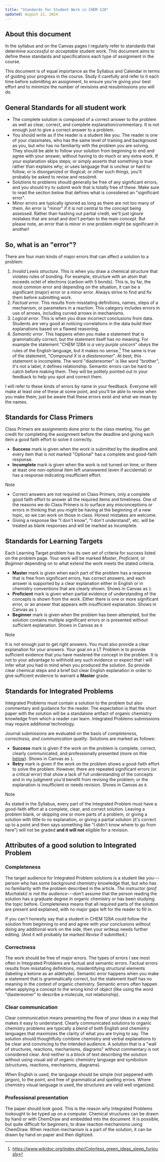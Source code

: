 ```yaml
---
title: "Standards for Student Work in CHEM 128"
updated: August 21, 2024
---
```


## About this document

In the syllabus and on the Canvas pages I regularly refer to standards that determine *successful* or *acceptable* student work. This document aims to define these standards and specifications each type of assignment in the course.

This document is of equal importance as the Syllabus and Calendar in terms of guiding your progress in the course. Study it carefully and refer to it each time before submitting an assignment, to ensure you're giving your best effort and to minimize the number of revisions and resubmissions you will do.

## General Standards for all student work

- The complete solution is composed of a correct answer to the problem as well as clear, correct, and complete explanation/commentary. It is not enough just to give a correct answer to a problem.
- You should write as if the reader is a student like you. The reader is one of your classmates, who has the same level of training and background as you, but who has no familiarity with the problem you are solving. They should be able to follow your solution from beginning to end and agree with your answer, without having to do much or any extra work. If your explanation skips steps; or simply asserts that something is true rather than explains why; or uses language that is unclear or hard to follow; or is disorganized or illogical; or other such things, you'll probably be asked to revise and resubmit.
- Solutions to problems should generally be free of any significant errors, and you should try to submit work that is totally free of these. Make sure to read the section below that defines what is considered an "significant error".
- Minor errors are typically ignored as long as there are not too many of them. An error is "minor" if it is not central to the concept being assessed. Rather than hashing out partial credit, we'll just ignore mistakes that are small and don't pertain to the main concept. But please note, an error that is minor in one problem might be significant in another!

## So, what is an "error"?

There are four main kinds of major errors that can affect a solution to a problem:

1. *Invalid Lewis structure*. This is when you draw a chemical structure that violates rules of bonding. For example, structure with an atom that exceeds octet of electrons (carbon with 5 bonds). This is, by far, the most common error and depending on the situation, it can be a significant (major) error or a minor error. Always strive to find and fix them before submitting work.
2. *Factual error*. This results from misstating definitions, names, steps of a mechanism, or parameters in a reaction. This category includes errors in use of arrows, including curved arrows in mechanisms.
3. *Logical error*. This is when you draw incorrect conclusions from data. Students are very good at noticing correlations in the data build their explanations based on a flawed reasoning.
4. *Semantic error*. This happens when you make a statement that is grammatically correct, but the statement itself has no meaning. For example the statement "*CHEM 128A is a very purple unicorn*" obeys the rules of the English language, but it makes no sense.[^1] The same is true of the statement, "*Compound X is a diastereomer*". At best, this statement is incomplete. The word "diastereomer" is like word "brother", it's not a label, it defines relationship. Semantic errors can be hard to catch before making them. They will be politely pointed out in your feedback to help you spot and correct them.

I will refer to these kinds of errors by name in your feedback. Everyone will make at least one of these at some point, and you'll be able to revise when you make them; just be aware that these errors exist and what we mean by the names.

[^1]: <https://www.wikidoc.org/index.php/Colorless_green_ideas_sleep_furiously>

## Standards for Class Primers

Class Primers are assignments done prior to the class meeting. You get credit for completing the assignment before the deadline and giving each item a good faith effort to solve it correctly.

- **Success** mark is given when the work is submitted by the deadline and every item that is not marked "Optional" has a complete and good-faith response.
- **Incomplete** mark is given when the work is not turned on time; or there at least one non-optional item left unanswered (even if accidental) or has a response indicating insufficient effort.

> [!NOTE]
>
> - Correct answers are not required on Class Primers, only a complete good faith effort to answer all the required items and timeliness. One of the reasons we do Class Primers is to surface any misconceptions or errors in thinking that you might be having at the beginning of a new topic, so we can work on those in class. Honest mistakes are welcome.
> - Giving a response like "I don't know", "I don't understand", etc. will be treated as blank responses and will be marked as incomplete.

## Standards for Learning Targets

Each Learning Target problem has its own set of criteria for success listed on the problem page. Your work will be marked *Master*, *Proficient*, or *Beginner* depending on to what extend the work meets the stated criteria.

- **Master** mark is given when each part of the problem has a response that is free from significant errors, has correct answers, and each answer is supported by a clear explanation either in English or in chemistry conventions that are clearly shown. Shows in Canvas as `2`.
- **Proficient** mark is given when partial evidence of understanding of the concepts is shown from the work. Either there is one or more significant error, or an answer that appears with insufficient explanation. Shows in Canvas as `1`
- **Beginner** mark is given when the problem has been attempted, but the solution contains multiple significant errors or is presented without sufficient explanation. Shows in Canvas as `0`

> [!NOTE]
> It is not enough just to get right answers. You must also provide a clear explanation for your answers. Your goal on a LT Problem is to provide sufficient evidence that you have mastered the concept in the problem. It is not to your advantage to withhold any such evidence or expect that I will infer what you had in mind when you produced the solution. So provide clear chemical steps and a brief but clear English explanation in order to give sufficient evidence to warrant a **Master** grade.

## Standards for Integrated Problems

Integrated Problems must contain a solution to the problem but also commentary and guidance for the reader. The expectation is that the short paper with the solution will be a standalone artifact of organic chemistry knowledge from which a reader can learn. Integrated Problems submissions may require additional technology.

Journal submissions are evaluated on the basis of *completeness, correctness, and communication quality*. Solutions are marked as follows:

- **Success** mark is given if the work on the problem is complete, correct, clearly communicated, and professionally presented (more on thie [below](#completeness)). Shows in Canvas as `1`.
- **Retry** mark is given if the work on the problem shows a good-faith effort to solve the problem. However, there are repeated significant errors (or a critical error) that show a lack of full understanding of the concepts and in my judgment you'd benefit from revising the problem; or the explanation is insufficient or needs revision. Shows in Canvas as `0`.

> [!NOTE]
> As stated in the Syllabus, every part of the Integrated Problem must have a good-faith effort at a complete, clear, and correct solution. Leaving a problem blank, or skipping one or more parts of a problem, or giving a solution with little to no explanation, or giving a partial solution (it's correct up to a point and then says something like "I didn't know where to go from here") will not be graded **and it will not** eligible for a revision.

## Attributes of a good solution to Integrated Problem

### Completeness

The target audience for Integrated Problem solutions is a student like you---person who has some background chemistry knowledge that, but who has no familiarity with the problem described in the article. *The instructor (prof. Muchalski) is not the audience*---don't assume that the person reading the solution has a graduate degree in organic chemistry or has been studying the topic before. Completeness means that all required parts of the solution are present and explained, with no major gaps left for the reader to fill in.

If you can't honestly say that a student in CHEM 128A could follow the solution from beginning to end and agree with your conclusions without doing any additional work on the side, then your writeup needs further editing. (And it will probably be marked *Revise* if submitted.)

### Correctness

The work should be free of major errors. The types of errors I see most often in Integrated Problems are factual and semantic errors. Factual errors results from misstating definitions, misidentifying structural elements (labeling a ketone as an aldehyde). Semantic error happens when you make a statement that is grammatically correct, but the statement itself has no meaning in the context of organic chemistry. Semantic errors often happen when applying a concept to the wrong kind of object (like using the word "diastereomer" to describe a molecule, not relationship).

### Clear communication

Clear communication means presenting the flow of your ideas in a way that makes it easy to understand. Clearly communicated solutions to organic chemistry problems are typically a blend of both English and chemistry languages that maximizes the clarity of what you are trying to say. The solution should thoughtfully combine chemistry and verbal explanations to be clear and convincing to the intended audience. A solution that is a "wall of structures, reactions, mechanisms, diagrams" without commentary is not considered clear. And neither is a block of text describing the solution without using visual aid of organic chemistry language and symbolism (structures, reactions, mechanisms, diagrams).

When English is used, the language should be simple (not peppered with jargon), to the point, and free of grammatical and spelling errors. Where chemistry visual language is used, the structures are valid well organized.

### Professional presentation

The paper should look good. This is the reason why Integrated Problems lookought to be typed up on a computer. Chemical structures can be drawn by hand or with ChemDraw and embedded into the document. It is possible, but quite difficult for beginners, to draw reaction mechanisms using ChemDraw. When reaction mechanism is a part of the solution, it can be drawn by hand on paper and then digitized.
